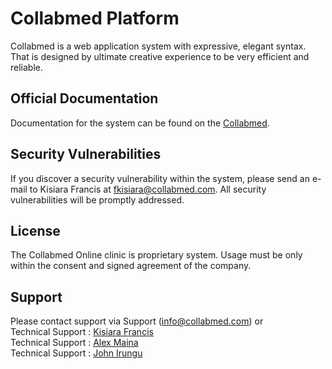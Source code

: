 # Collabmed Platform

Collabmed is a web application system with expressive, elegant syntax.
That is designed by ultimate creative experience to be very efficient and reliable.

## Official Documentation

Documentation for the system can be found on the [Collabmed](http://collabmed.com).

## Security Vulnerabilities

If you discover a security vulnerability within the system, please send an e-mail to Kisiara Francis at fkisiara@collabmed.com.
All security vulnerabilities will be promptly addressed.

## License

The Collabmed Online clinic is proprietary system. Usage must be only within the consent and signed agreement of the company.

## Support
Please contact support via Support (info@collabmed.com)  or \
Technical Support : [Kisiara Francis](mailto:fkisiara@collabmed.com) \
Technical Support : [Alex Maina](mailto:amaina@collabmed.com)\
Technical Support : [John Irungu](mailto:jirungu@collabmed.com)
